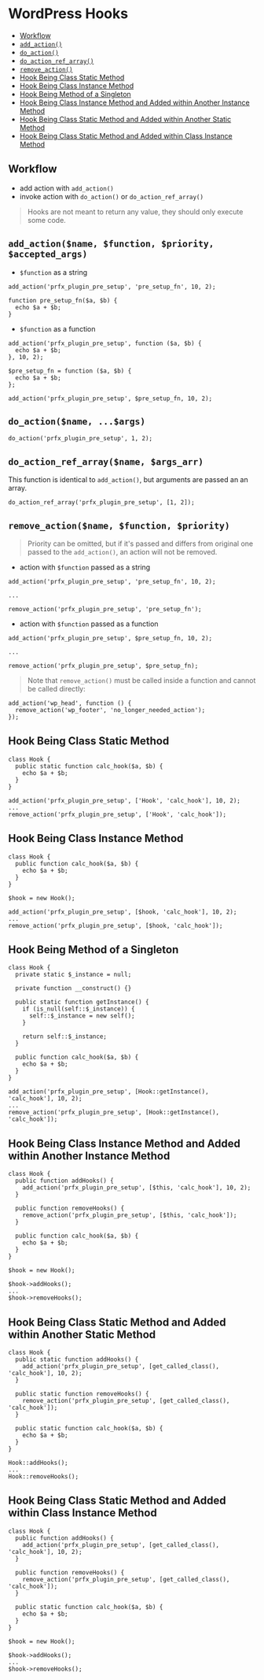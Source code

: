 # WordPress Hooks

* [Workflow](#workflow)
* [`add_action()`](#add_actionname-function-priority-accepted_args)
* [`do_action()`](#do_actionname-args)
* [`do_action_ref_array()`](#do_action_ref_arrayname-args_arr)
* [`remove_action()`](#remove_actionname-function-priority)
* [Hook Being Class Static Method](#hook-being-class-static-method)
* [Hook Being Class Instance Method](#hook-being-class-instance-method)
* [Hook Being Method of a Singleton](#hook-being-method-of-a-singleton)
* [Hook Being Class Instance Method and Added within Another Instance Method](#hook-being-class-instance-method-and-added-within-another-instance-method)
* [Hook Being Class Static Method and Added within Another Static Method](#hook-being-class-static-method-and-added-within-another-static-method)
* [Hook Being Class Static Method and Added within Class Instance Method](#hook-being-class-static-method-and-added-within-class-instance-method)

## Workflow

* add action with `add_action()`
* invoke action with `do_action()` or `do_action_ref_array()`

> Hooks are not meant to return any value, they should only execute some code.

## `add_action($name, $function, $priority, $accepted_args)`

* `$function` as a string

```
add_action('prfx_plugin_pre_setup', 'pre_setup_fn', 10, 2);

function pre_setup_fn($a, $b) {
  echo $a + $b;
}
```

* `$function` as a function

```
add_action('prfx_plugin_pre_setup', function ($a, $b) {
  echo $a + $b;
}, 10, 2);
```

```
$pre_setup_fn = function ($a, $b) {
  echo $a + $b;
};

add_action('prfx_plugin_pre_setup', $pre_setup_fn, 10, 2);
```

## `do_action($name, ...$args)`

```
do_action('prfx_plugin_pre_setup', 1, 2);
```

## `do_action_ref_array($name, $args_arr)`

This function is identical to `add_action()`, but arguments are passed an an array.

 ```
 do_action_ref_array('prfx_plugin_pre_setup', [1, 2]);
 ```

## `remove_action($name, $function, $priority)`

> Priority can be omitted, but if it's passed and differs from original one passed to the `add_action()`, an action will not be removed.

* action with `$function` passed as a string

```
add_action('prfx_plugin_pre_setup', 'pre_setup_fn', 10, 2);

...

remove_action('prfx_plugin_pre_setup', 'pre_setup_fn');
```

* action with `$function` passed as a function

```
add_action('prfx_plugin_pre_setup', $pre_setup_fn, 10, 2);

...

remove_action('prfx_plugin_pre_setup', $pre_setup_fn);
```

> Note that `remove_action()` must be called inside a function and cannot be called directly:

```
add_action('wp_head', function () {
  remove_action('wp_footer', 'no_longer_needed_action');
});
```

## Hook Being Class Static Method

```
class Hook {
  public static function calc_hook($a, $b) {
    echo $a + $b;
  }
}

add_action('prfx_plugin_pre_setup', ['Hook', 'calc_hook'], 10, 2);
...
remove_action('prfx_plugin_pre_setup', ['Hook', 'calc_hook']);
```

## Hook Being Class Instance Method

```
class Hook {
  public function calc_hook($a, $b) {
    echo $a + $b;
  }
}

$hook = new Hook();

add_action('prfx_plugin_pre_setup', [$hook, 'calc_hook'], 10, 2);
...
remove_action('prfx_plugin_pre_setup', [$hook, 'calc_hook']);
```

## Hook Being Method of a Singleton

```
class Hook {
  private static $_instance = null;

  private function __construct() {}

  public static function getInstance() {
    if (is_null(self::$_instance)) {
      self::$_instance = new self();
    }

    return self::$_instance;
  }

  public function calc_hook($a, $b) {
    echo $a + $b;
  }
}

add_action('prfx_plugin_pre_setup', [Hook::getInstance(), 'calc_hook'], 10, 2);
...
remove_action('prfx_plugin_pre_setup', [Hook::getInstance(), 'calc_hook']);
```

## Hook Being Class Instance Method and Added within Another Instance Method

```
class Hook {
  public function addHooks() {
    add_action('prfx_plugin_pre_setup', [$this, 'calc_hook'], 10, 2);
  }

  public function removeHooks() {
    remove_action('prfx_plugin_pre_setup', [$this, 'calc_hook']);
  }

  public function calc_hook($a, $b) {
    echo $a + $b;
  }
}

$hook = new Hook();

$hook->addHooks();
...
$hook->removeHooks();
```

## Hook Being Class Static Method and Added within Another Static Method

```
class Hook {
  public static function addHooks() {
    add_action('prfx_plugin_pre_setup', [get_called_class(), 'calc_hook'], 10, 2);
  }

  public static function removeHooks() {
    remove_action('prfx_plugin_pre_setup', [get_called_class(), 'calc_hook']);
  }

  public static function calc_hook($a, $b) {
    echo $a + $b;
  }
}

Hook::addHooks();
...
Hook::removeHooks();
```

## Hook Being Class Static Method and Added within Class Instance Method

```
class Hook {
  public function addHooks() {
    add_action('prfx_plugin_pre_setup', [get_called_class(), 'calc_hook'], 10, 2);
  }

  public function removeHooks() {
    remove_action('prfx_plugin_pre_setup', [get_called_class(), 'calc_hook']);
  }

  public static function calc_hook($a, $b) {
    echo $a + $b;
  }
}

$hook = new Hook();

$hook->addHooks();
...
$hook->removeHooks();
```